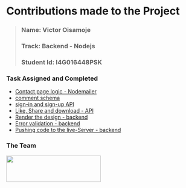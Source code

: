 # Contributions made to the Project
>### Name: Victor Oisamoje
>### Track: Backend - Nodejs
>### Student Id: I4G016448PSK

### Task Assigned and Completed
- [Contact page logic - Nodemailer](https://github.com/zuri-training/CC-Generator-Team127/issues/54)
- [comment schema](https://github.com/zuri-training/CC-Generator-Team127/issues/30)
- [sign-in and sign-up API](https://github.com/zuri-training/CC-Generator-Team127/issues/19)
- [Like, Share and download - API](https://github.com/zuri-training/CC-Generator-Team127/issues/46)
- [Render the design  - backend](https://github.com/zuri-training/CC-Generator-Team127/issues/50)
- [Error validation - backend](https://github.com/zuri-training/CC-Generator-Team127/issues/48)
- [Pushing code to the live-Server - backend](https://github.com/zuri-training/CC-Generator-Team127/issues/49)


### The Team
<a href="https://github.com/zuri-training/CC-Generator-Team127/graphs/contributors">
  <img src="https://contrib.rocks/image?repo=zuri-training/CC-Generator-Team127" height="70" width="250"/>
</a>
